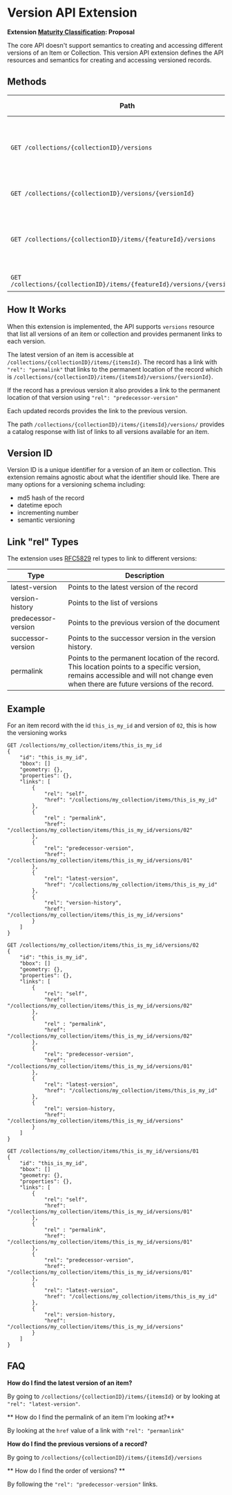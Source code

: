 # Version API Extension

**Extension [Maturity Classification](../../../extensions/README.md#extension-maturity): Proposal**

The core API doesn't support semantics to creating and accessing different versions of an Item or Collection. This version API extension defines the API resources and semantics for creating and accessing versioned records.

## Methods

| Path                                                  | Content-Type Header | Description |
| ----------------------------------------------------- | ------------------- | ----------- |
| `GET /collections/{collectionID}/versions`              | `application/json`  | Returns a catalog response with links to all versions of a given collection. |
| `GET /collections/{collectionID}/versions/{versionId}`              | `application/json`  | Returns a collection record. |
| `GET /collections/{collectionID}/items/{featureId}/versions`              | `application/json`  | Returns a catalog response with links to all versions of a given item. |
| `GET /collections/{collectionID}/items/{featureId}/versions/{versionId}`              | `application/json`  | Returns an item record. |

## How It Works

When this extension is implemented, the API supports `versions` resource that list all versions of an item or collection and provides permanent links to each version.

The latest version of an item is accessible at `/collections/{collectionID}/items/{itemsId}`. The record has a link with `"rel": "permalink"` that links to the permanent location of the record which is `/collections/{collectionID}/items/{itemsId}/versions/{versionId}`.

If the record has a previous version it also provides a link to the permanent location of that version using `"rel": "predecessor-version"`

Each updated records provides the link to the previous version.

The path `/collections/{collectionID}/items/{itemsId}/versions/` provides a catalog response with list of links to all versions available for an item.

## Version ID
Version ID is a unique identifier for a version of an item or collection. This extension remains agnostic about what the identifier should like. There are many options for a versioning schema including:
- md5 hash of the record
- datetime epoch
- incrementing number
- semantic versioning

## Link "rel" Types
The extension uses [RFC5829](https://tools.ietf.org/html/rfc5829) rel types to link to different versions:

| Type                | Description |
| ------------------- | ----------- |
| latest-version      | Points to the latest version of the record |
| version-history     | Points to the list of versions |
| predecessor-version | Points to the previous version of the document |
| successor-version   | Points to the successor version in the version history. |
| permalink | Points to the permanent location of the record. This location points to a specific version, remains accessible and will not change even when there are future versions of the record. 

## Example
For an item record with the id `this_is_my_id` and version of `02`, this is how the versioning works

```
GET /collections/my_collection/items/this_is_my_id
{
    "id": "this_is_my_id",
    "bbox": []
    "geometry: {},
    "properties": {},
    "links": [
        {
            "rel": "self",
            "href": "/collections/my_collection/items/this_is_my_id"
        },
        {
            "rel" : "permalink",
            "href": "/collections/my_collection/items/this_is_my_id/versions/02"
        },
        {
            "rel": "predecessor-version",
            "href": "/collections/my_collection/items/this_is_my_id/versions/01"
        },
        {
            "rel": "latest-version",
            "href": "/collections/my_collection/items/this_is_my_id"
        },
        {
            "rel": "version-history",
            "href": "/collections/my_collection/items/this_is_my_id/versions"
        }
    ]
}
```

```
GET /collections/my_collection/items/this_is_my_id/versions/02
{
    "id": "this_is_my_id",
    "bbox": []
    "geometry: {},
    "properties": {},
    "links": [
        {
            "rel": "self",
            "href": "/collections/my_collection/items/this_is_my_id/versions/02"
        },
        {
            "rel" : "permalink",
            "href": "/collections/my_collection/items/this_is_my_id/versions/02"
        },
        {
            "rel": "predecessor-version",
            "href": "/collections/my_collection/items/this_is_my_id/versions/01"
        },
        {
            "rel": "latest-version",
            "href": "/collections/my_collection/items/this_is_my_id"
        },
        {
            "rel": version-history,
            "href": "/collections/my_collection/items/this_is_my_id/versions"
        }
    ]
}
```

```
GET /collections/my_collection/items/this_is_my_id/versions/01
{
    "id": "this_is_my_id",
    "bbox": []
    "geometry: {},
    "properties": {},
    "links": [
        {
            "rel": "self",
            "href": "/collections/my_collection/items/this_is_my_id/versions/01"
        },
        {
            "rel" : "permalink",
            "href": "/collections/my_collection/items/this_is_my_id/versions/01"
        },
        {
            "rel": "predecessor-version",
            "href": "/collections/my_collection/items/this_is_my_id/versions/01"
        },
        {
            "rel": "latest-version",
            "href": "/collections/my_collection/items/this_is_my_id"
        },
        {
            "rel": version-history,
            "href": "/collections/my_collection/items/this_is_my_id/versions"
        }
    ]
}
```

## FAQ

**How do I find the latest version of an item?**

By going to `/collections/{collectionID}/items/{itemsId}` or by looking at `"rel": "latest-version"`.

** How do I find the permalink of an item I'm looking at?**

By looking at the `href` value of a link with `"rel": "permanlink"`

**How do I find the previous versions of a record?**

By going to `/collections/{collectionID}/items/{itemsId}/versions`

** How do I find the order of versions? **

By following the `"rel": "predecessor-version"` links.
